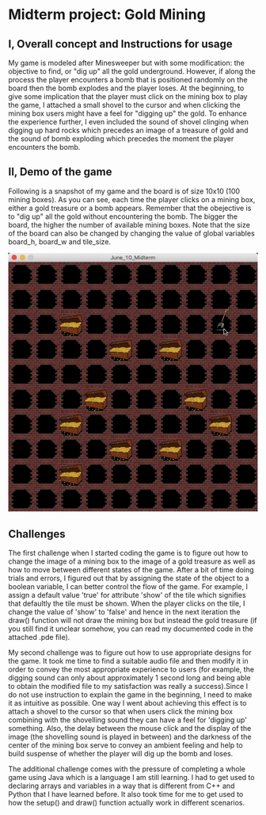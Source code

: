 # Midterm project: Gold Mining

## I, Overall concept and Instructions for usage
My game is modeled after Minesweeper but with some modification: the objective to find, or "dig up" all the gold underground.
However, if along the process the player encounters a bomb that is positioned randomly on the board then the bomb explodes and the player loses.
At the beginning, to give some implication that the player must click on the mining box to play the game, I attached a small shovel to the cursor
and when clicking the mining box users might have a feel for "digging up" the gold. To enhance the experience further, I even included
the sound of shovel clinging when digging up hard rocks which precedes an image of a treasure of gold and the sound of bomb exploding which precedes 
the moment the player encounters the bomb.  

## II, Demo of the game
Following is a snapshot of my game and the board is of size 10x10 (100 mining boxes). As you can see, each time the player clicks on a mining box, either a gold treasure or a bomb appears. 
Remember that the obejective is to "dig up" all the gold without encountering the bomb. The bigger the board, the higher the number of available mining boxes.
Note that the size of the board can also be changed by changing the value of global variables board_h, board_w and tile_size.

![](midterm_project.gif)

## Challenges
The first challenge when I started coding the game is to figure out how to change the image of a mining box to the image of a gold treasure 
as well as how to move between different states of the game. After a bit of time doing trials and errors, I figured out that by 
assigning the state of the object to a boolean variable, I can better control the flow of the game. For example, I assign
a default value 'true' for attribute 'show' of the tile which signifies that defaultly the tile must be shown. When the player clicks 
on the tile, I change the value of 'show' to 'false' and hence in the next iteration the draw() function will not draw the mining box 
but instead the gold treasure (if you still find it unclear somehow, you can read my documented code in the attached .pde file).

My second challenge was to figure out how to use appropriate designs for the game. It took me time to find a suitable audio file
and then modify it in order to convey the most appropriate experience to users (for example, the digging sound can only about approximately
1 second long and being able to obtain the modified file to my satisfaction was really a success).Since I do not use instruction to explain the game
in the beginning, I need to make it as intuitive as possible. One way I went about achieving this effect is to attach a shovel 
to the cursor so that when users click the mining box combining with the shovelling sound they can have a feel for 'digging up' something. 
Also, the delay between the mouse click and the display of the image (the shovelling sound is played in between) 
and the darkness of the center of the mining box serve to convey an ambient feeling and help to build suspense of whether the player
will dig up the bomb and loses.

The additional challenge comes with the pressure of completing a whole game using Java which is a language I am still learning.
I had to get used to declaring arrays and variables in a way that is different from C++ and Python that I have learned before.
It also took time for me to get used to how the setup() and draw() function actually work in different scenarios.
